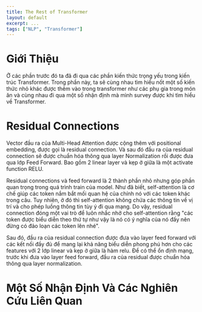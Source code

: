 ```yaml
---
title: The Rest of Transformer
layout: default
excerpt: ...
tags: ["NLP", "Transformer"]
---
```


# Giới Thiệu

Ở các phần trước đó ta đã đi qua các phần kiến thức trọng yếu trong kiến trúc Transformer. Trong phần này, ta sẽ cùng nhau tìm hiểu nốt một số kiến thức nhỏ khác được thêm vào trong transformer như các phụ gia trong món ăn và cùng nhau đi qua một số nhận định mà mình survey được khi tìm hiểu về Transformer.

# Residual Connections

Vector đầu ra của Multi-Head Attention được cộng thêm với positional embedding, được gọi là residual connection. Và sau đó đầu ra của residual connection sẽ được chuẩn hóa thông qua layer Normalization rồi được đưa qua lớp Feed Forward. Bao gồm 2 linear layer và kẹp ở giữa là một activate function RELU.

Residual connections và feed forward là 2 thành phần nhỏ nhưng góp phần quan trọng trong quá trình train của model. Như đã biết, self-attention là cơ chế giúp các token nắm bắt mối quan hệ của chính nó với các token khác trong câu. Tuy nhiên, ở đó thì self-attention không chứa các thông tin về vị trí và cho phép luồng thông tin tùy ý đi qua mạng. Do vậy, residual connection đóng một vai trò để luôn nhắc nhở cho self-attention rằng "các token được biểu diễn theo thứ tự như vậy là nó có ý nghĩa của nó đấy nên đừng có đảo loạn các token lên nhé".

Sau đó, đầu ra của residual connection được đưa vào layer feed forward với các kết nối đầy đủ để mang lại khả năng biểu diễn phong phú hơn cho các features với 2 lớp linear và kẹp ở giữa là hàm relu. Để có thể ổn định mạng, trước khi đưa vào layer feed forward, đầu ra của residual được chuẩn hóa thông qua layer normalization.

# Một Số Nhận Định Và Các Nghiên Cứu Liên Quan


